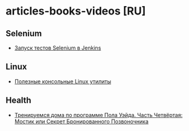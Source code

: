 # articles-books-videos [RU]

## Selenium
 * [Запуск тестов Selenium в Jenkins](https://habr.com/ru/company/ruvds/blog/554278/)

## Linux
 * [Полезные консольные Linux утилиты](https://habr.com/ru/post/553000/)

## Health
 * [Тренируемся дома по программе Пола Уэйда. Часть Четвёртая: Мостик или Секрет Бронированного Позвоночника](https://habr.com/ru/post/544916/)
